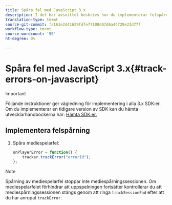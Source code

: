```yaml
---
title: Spåra fel med JavaScript 3.x
description: I det här avsnittet beskrivs hur du implementerar felspårning med Media SDK i webbläsarprogram (JS).
translation-type: tm+mt
source-git-commit: fa161e2d41629fdfe77100d87d6a44728e23d77f
workflow-type: tm+mt
source-wordcount: '95'
ht-degree: 0%

---
```



# Spåra fel med JavaScript 3.x{#track-errors-on-javascript}

>[!IMPORTANT]
>
>Följande instruktioner ger vägledning för implementering i alla 3.x SDK:er. Om du implementerar en tidigare version av SDK kan du hämta utvecklarhandböckerna här: [Hämta SDK:er.](/help/sdk-implement/download-sdks.md)

## Implementera felspårning

1. Spåra mediespelarfel:

   ```js
   onPlayerError = function() {
       tracker.trackError("errorId");
   };
   ```

>[!NOTE]
>
>Spårning av mediespelarfel stoppar inte mediespårningssessionen. Om mediespelarfelet förhindrar att uppspelningen fortsätter kontrollerar du att mediespårningssessionen stängs genom att ringa `trackSessionEnd` efter att du har anropat `trackError`.
